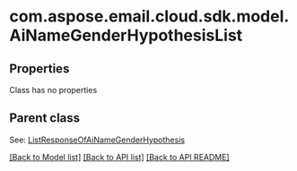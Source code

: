 
# com.aspose.email.cloud.sdk.model.AiNameGenderHypothesisList
## Properties
Class has no properties


## Parent class

See: [ListResponseOfAiNameGenderHypothesis](ListResponseOfAiNameGenderHypothesis.md)

[[Back to Model list]](README.md#documentation-for-models) [[Back to API list]](README.md#documentation-for-api-endpoints) [[Back to API README]](README.md)

